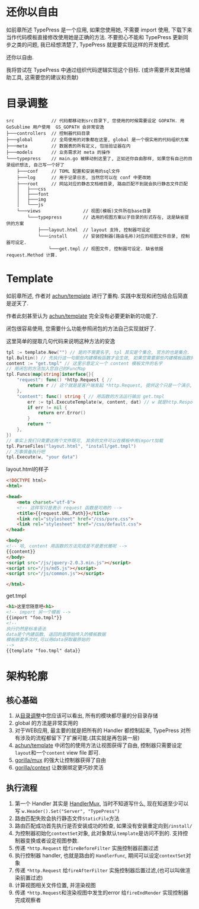 还你以自由
=========
如前章所述 TypePress 是一个应用, 如果您使用她, 不需要 import 使用, 下载下来当作代码模板直接修改使用她是正确的方法.
不要担心不能和 TypePress 更新同步之类的问题, 我已经想清楚了, TypePress 就是要实现这样的开发模式.

还你以自由.

我将尝试在 TypePress 中通过组织代码逻辑实现这个目标. (或许需要开发其他辅助工具, 这需要您的建议和贡献)

目录调整
=======

```
src              // 代码都移动到src目录下, 您使用的时候需要设定 GOPATH. 用 GoSublime 用户使用  GS_GOPATH 会非常安逸
├───controllers  // 控制器代码目录
├───global       // 全局使用的对象都在这里, global 是一个很实用的代码组织方案
├───meta         // 数据表的所有定义, 包括验证器在内
├───models       // 业务需求对 meta 的操作
└───typepress    // main.go 被移动到这里了, 正如还你自由那样, 如果您有自己的目录组织想法, 自己写一个好了
    ├───conf     // TOML 配置和安装用的sql文件
    ├───log      // 用于记录日志, 当然您可以在 conf 中更改她
    ├───root     // 网站对应的静态文档根目录, 路由匹配不到就会执行静态文件匹配
    │   ├───css
    │   ├───font
    │   ├───img
    │   └───js
    └───views                // 视图(模板)文件所在base目录
        └───typepress        // 选用的视图方案以子目录的形式存在, 这是缺省提供的方案
            ├───layout.html  // layout 支持, 控制器可设定
            └───install      // 安装控制器(路由名称)对应的视图文件目录, 控制器可设定.
                └───get.tmpl // 视图文件, 控制器可设定. 缺省依据 request.Method 计算.
```

Template
========

如前章所述, 作者对 [achun/template][0] 进行了重构. 实践中发现和闭包结合后简直是逆天了.

作者此刻甚至认为 [achun/template][0]  完全没有必要更新新的功能了.

闭包很容易使用, 您需要什么功能参照闭包的方法自己实现就好了.

这里简单的提取几句代码来说明这种方法的安逸
```go
tpl := template.New("") // 是的不需要名字, tpl 其实是个集合, 官方的也是集合. 自动匹配到第一个有效的模板很容易实现.
tpl.Bultin() // 先执行这一句那些内建模板函数才会生效, 如果您需要那些内建模板函数的话.
content := "get.tmpl" // 这里示意定义一个 content 模板文件的名字
// 用闭包的方法加入您自己的FuncMap
tpl.Funcs(map[string]interface{}{
	"request": func() *http.Request { //
		return r // 这个就是是客户端发起 *http.Request, 提供这个只是一个演示, 说明这种方法完全可用
	},
	"content": func() string { // 用函数的方法运行输出 get.tmpl
		err := tpl.ExecuteTemplate(w, content, dat) // w 就是http.ResponseWriter了
		if err != nil {
			return err.Error()
		}
		return ""
	},
})
// 事实上我们只需要这两个文件既可, 其余的文件可以在模板中用import加载
tpl.ParseFiles("layout.html", "install/get.tmpl")
// 万事俱备执行吧
tpl.Execute(w, "your data")
```
layout.html的样子
```html
<!DOCTYPE html>
<html>

<head>
    <meta charset="utf-8">
    <!-- 这样写只是表示 request 函数是可用的 -->
    <title>{{request.URL.Path}}</title>
    <link rel="stylesheet" href="/css/pure.css">
    <link rel="stylesheet" href="/css/default.css">
</head>

<body>
<!-- 哈, content 用函数的方法完成是不是更优雅呢 -->
{{content}} 
</body>
<script src="/js/jquery-2.0.3.min.js"></script>
<script src="/js/md5.js"></script>
<script src="/js/common.js"></script>

</html>
```
get.tmpl
```html
<h1>这里您随意吧<h1>
<!-- import 另一个模板 -->
{{import "foo.tmpl"}}
<!--
执行仍然是标准语法
data是个内建函数, 返回的是原始传入的模板数据
模板嵌套多次时,可以用data获取最原始的
-->
{{template "foo.tmpl" data}}
```

架构轮廓
=======
核心基础
-------
1. 从[目录调整](#目录调整)中您应该可以看出, 所有的模块都尽量的分目录存储
2. global 的方法是非常实用的
3. 对于WEB应用, 最主要的就是把所有的 Handler 都控制起来, TypePress 对所有涉及的流程都留下了扩展可能.(其实就是再包装一层)
4. [achun/template][0] 中闭包的使用方法让视图获得了自由, 控制器只需要设定`layout`和一个`content` view file 即可.
5. [gorilla/mux][1] 的强大让控制器获得了自由
6. [gorilla/context][3] 让数据绑定更巧妙灵活

执行流程
-------
1. 第一个 Handler 其实是 [HandlerMux][2], 当时不知道写什么, 现在知道至少可以写 `w.Header().Set("Server", "TypePress")`
2. 路由匹配失败会执行静态文件`StaticFile`方法
3. 路由匹配成功首先执行是否安装成功的检查, 如果没有安装重定向到`/install/`
4. 为控制器初始化`contextSet`对象, 此对象默认`template`是访问不到的. 支持控制器变换或者设定视图参数.
5. 传递 `*http.Request` 给`fireBeforeFilter` 实施控制器前置过滤
6. 执行控制器 handler, 也就是路由的 `HandlerFunc`, 期间可以设定`contextSet`对象
7. 传递 `*http.Request` 给`fireAfterFilter` 实施控制器后置过滤,(也可以叫做渲染前置过滤)
8. 计算视图相关文件位置, 并渲染视图
9. 传递 `*http.Request`和渲染视图中发生的error 给`fireEndRender` 实现控制器完成观察者


[0]: https://github.com/achun/template
[1]: https://github.com/gorilla/mux
[2]: https://github.com/achun/Go-Blog-In-Action/blob/master/Chapter08.md#mux
[3]: https://github.com/gorilla/context